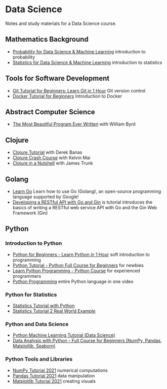# Data Science
Notes and study materials for a Data Science course.

## Mathematics Background
- [Probability for Data Science & Machine Learning](https://youtu.be/sEte4hXEgJ8) introduction to probability
- [Statistics for Data Science & Machine Learning](https://youtu.be/tcusIOfI_GM) introduction to statistics

## Tools for Software Development
- [Git Tutorial for Beginners: Learn Git in 1 Hour](https://youtu.be/8JJ101D3knE) Git version control
- [Docker Tutorial for Beginners](https://youtu.be/pTFZFxd4hOI) Introduction to Docker

## Abstract Computer Science

- [The Most Beautiful Program Ever Written](https://www.youtube.com/watch?v=OyfBQmvr2Hc) with William Byrd

## Clojure

- [Clojure Tutorial](https://www.youtube.com/watch?v=ciGyHkDuPAE) with Derek Banas
- [Clojure Crash Course](https://www.youtube.com/watch?v=ZkJcVCW9GqY) with Kelvin Mai
- [Clojure in a Nutshell](https://www.youtube.com/watch?v=C-kF25fWTO8) with James Trunk

## Golang

- [Learn Go](https://www.codecademy.com/learn/learn-go) Learn how to use Go (Golang), an open-source programming language supported by Google!
- [Developing a RESTful API with Go and Gin](https://go.dev/doc/tutorial/web-service-gin) is tutorial introduces the basics of writing a RESTful web service API with Go and the Gin Web Framework (Gin)

## Python

### Introduction to Python
- [Python for Beginners - Learn Python in 1 Hour](https://youtu.be/kqtD5dpn9C8) soft introduction to programming
- [Python Tutorial - Python Full Course for Beginners](https://youtu.be/_uQrJ0TkZlc) for newbies
- [Learn Python Programming - Python Course](https://youtu.be/f79MRyMsjrQ) for experienced programmers
- [Python Programming](https://youtu.be/N4mEzFDjqtA) entire Python language in one video

### Python for Statistics
- [Statistics Tutorial with Python](https://youtu.be/YCPYNXtwKAc)
- [Statistics Tutorial 2 Real World Example](https://youtu.be/ger_Won5sRQ)

### Python and Data Science
- [Python Machine Learning Tutorial (Data Science)](https://youtu.be/7eh4d6sabA0)
- [Data Analysis with Python - Full Course for Beginners (NumPy, Pandas, Matplotlib, Seaborn)](https://youtu.be/r-uOLxNrNk8)

### Python Tools and Libraries
- [NumPy Tutorial 2021](https://youtu.be/8Y0qQEh7dJg) numerical computations
- [Pandas Tutorial 2021](https://youtu.be/PcvsOaixUh8) data manipulation
- [Matplotlib Tutorial 2021](https://youtu.be/wB9C0Mz9gSo) creating visuals

